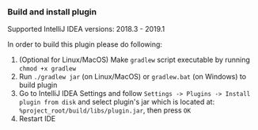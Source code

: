 ### Build and install plugin
Supported IntelliJ IDEA versions: 2018.3 - 2019.1

In order to build this plugin please do following:
1. (Optional for Linux/MacOS) Make `gradlew` script executable by running `chmod +x gradlew`
2. Run `./gradlew jar` (on Linux/MacOS) or `gradlew.bat` (on Windows) to build plugin
3. Go to IntelliJ IDEA Settings and follow `Settings -> Plugins -> Install plugin from disk` 
and select plugin's jar which is located at: `%project_root/build/libs/plugin.jar`, then press `OK`
4. Restart IDE